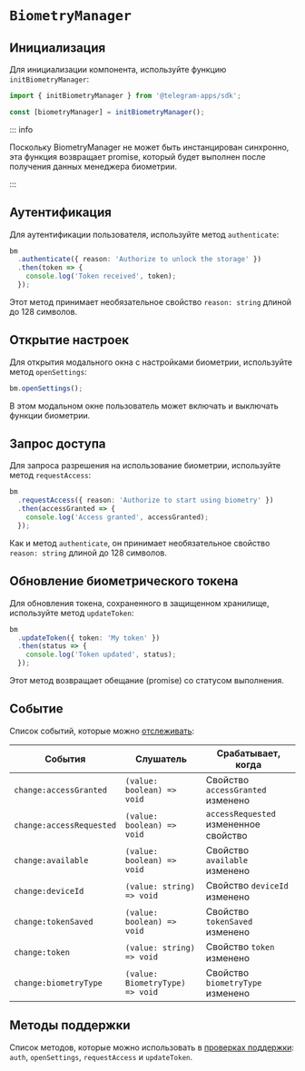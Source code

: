 # `BiometryManager`

## Инициализация

Для инициализации компонента, используйте функцию `initBiometryManager`:

```typescript
import { initBiometryManager } from '@telegram-apps/sdk';

const [biometryManager] = initBiometryManager();  
```

::: info

Поскольку BiometryManager не может быть инстанцирован синхронно, эта функция возвращает promise, который будет
выполнен после получения данных менеджера биометрии.

:::

## Аутентификация

Для аутентификации пользователя, используйте метод `authenticate`:

```ts
bm
  .authenticate({ reason: 'Authorize to unlock the storage' })
  .then(token => {
    console.log('Token received', token);
  });
```

Этот метод принимает необязательное свойство `reason: string` длиной до 128 символов.

## Открытие настроек

Для открытия модального окна с настройками биометрии, используйте метод `openSettings`:

```ts
bm.openSettings();
```

В этом модальном окне пользователь может включать и выключать функции биометрии.

## Запрос доступа

Для запроса разрешения на использование биометрии, используйте метод `requestAccess`:

```ts
bm
  .requestAccess({ reason: 'Authorize to start using biometry' })
  .then(accessGranted => {
    console.log('Access granted', accessGranted);
  });
```

Как и метод `authenticate`, он принимает необязательное свойство `reason: string` длиной
до 128 символов.

## Обновление биометрического токена

Для обновления токена, сохраненного в защищенном хранилище, используйте метод `updateToken`:

```ts
bm
  .updateToken({ token: 'My token' })
  .then(status => {
    console.log('Token updated', status);
  });
```

Этот метод возвращает обещание (promise) со статусом выполнения.

## Событие

Список событий, которые можно [отслеживать](#events):

| События                  | Слушатель                       | Срабатывает, когда                    |
| ------------------------ | ------------------------------- | ------------------------------------- |
| `change:accessGranted`   | `(value: boolean) => void`      | Свойство `accessGranted` изменено     |
| `change:accessRequested` | `(value: boolean) => void`      | `accessRequested` измененное свойство |
| `change:available`       | `(value: boolean) => void`      | Свойство `available` изменено         |
| `change:deviceId`        | `(value: string) => void`       | Свойство `deviceId` изменено          |
| `change:tokenSaved`      | `(value: boolean) => void`      | Свойство `tokenSaved` изменено        |
| `change:token`           | `(value: string) => void`       | Свойство `token` изменено             |
| `change:biometryType`    | `(value: BiometryType) => void` | Свойство `biometryType` изменено      |

## Методы поддержки

Список методов, которые можно использовать в [проверках поддержки](#methods-support):
`auth`, `openSettings`, `requestAccess` и `updateToken`.
